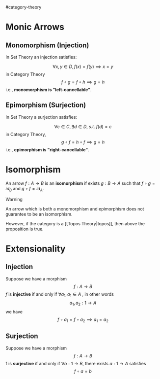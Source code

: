 #category-theory 

# Monic Arrows

## Monomorphism (Injection)

In Set Theory an injection satisfies:

$$
\forall x,y\in D, f(x) = f(y) \implies x = y
$$
in Category Theory
$$
  f \circ g = f\circ h \implies g = h
$$
i.e., **monomorphism is "left-cancellable"**.


## Epimorphism (Surjection)

In Set Theory a surjection satisfies:

$$
\forall c \in C, \exists d\in D, \; s.t.\; f(d) = c
$$
in Category Theory, 
$$
  g \circ f = h\circ f \implies g = h
$$
i.e., **epimorphism is "right-cancellable"**.


# Isomorphism

An arrow $f : A \to B$ is an **isomorphism** if exists $g: B \to A$ such that
$f\circ g = id_B$ and $g\circ f = id_A$. 

>[!WARNING]
> An arrow which is both a monomorphism and epimorphism does not guarantee to be an isomorphism.
>
>However, if the category is a [[Topos Theory|topos]], then above the proposition is true.


# Extensionality

## Injection

Suppose we have a morphism
$$ f: A \to B $$
$f$ is **injective** if and only if $\forall a_1, a_1 \in A$ , in other words
$$
  a_1, a_2: 1 \to A
$$
we have 
$$
  f \circ a_1 = f\circ a_2 \implies a_1 = a_2
$$


## Surjection

Suppose we have a morphism
$$ f: A \to B $$
f is **surjective** if and only if $\forall b: 1 \to B$, there exists $a: 1 \to A$ satisfies
$$
  f \circ a = b
$$

